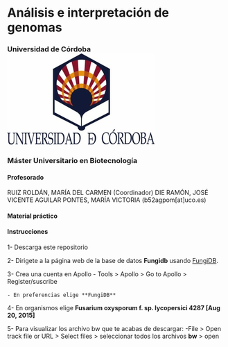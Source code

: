 # **Análisis e interpretación de genomas**

### Universidad de Córdoba ![](figures/uco.jpg)

### Máster Universitario en Biotecnología


#### **Profesorado**
RUIZ ROLDÁN, MARÍA DEL CARMEN (Coordinador)
DIE RAMÓN, JOSÉ VICENTE
AGUILAR PONTES, MARÍA VICTORIA (b52agpom[at]uco.es)

#### Material práctico 

#### **Instrucciones**
1- Descarga este repositorio

2- Dirigete a la página web de la base de datos **Fungidb** usando [FungiDB](https://fungidb.org/fungidb/app). 

3- Crea una cuenta en Apollo 
	- Tools > Apollo > Go to Apollo > Register/suscribe

	- En preferencias elige **FungiDB**

4- En organismos elige **Fusarium oxysporum f. sp. lycopersici 4287 [Aug 20, 2015]**

5- Para visualizar los archivo bw que te acabas de descargar:
	-File > Open track file or URL > Select files > seleccionar todos los archivos **bw** > open
	

